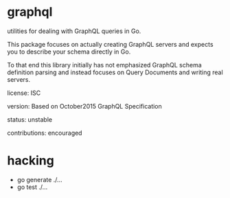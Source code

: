 graphql
=======

utilities for dealing with GraphQL queries in Go.

This package focuses on actually creating GraphQL servers and expects you to describe your schema directly in Go.

To that end this library initially has not emphasized GraphQL schema definition parsing and instead focuses on Query Documents and writing real servers.

license: ISC

version: Based on October2015 GraphQL Specification

status: unstable

contributions: encouraged


hacking
=======

 * go generate ./...
 * go test ./...
